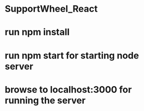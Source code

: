 # SupportWheel_React

# run npm install
# run npm start for starting node server
# browse to localhost:3000 for running the server